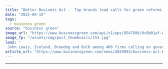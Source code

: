 ```yaml
---
title: "Better Business Act -  Top brands lead calls for green reforms to Companies Act"
date: "2021-04-15"
tags: 
  - business green
source: "business green"
image_url: "https://www.businessgreen.com/api/v1/wps/8547506/0c9b01af-8f44-4ba0-bfc7-4cb754166c61/1/iStock-539041797-parliament-185x114.jpg"
image_fp: "/assets/img/post_thumbnails/153.jpg"
lead: "
 John Lewis, Iceland, Brewdog and Bulb among 400 firms calling on government to amend Companies Act to put environmental responsibilities on statutory footing ..."
article_url: "https://www.businessgreen.com/news/4029893/business-act-brands-lead-calls-green-reforms-companies-act"
---
```


---
